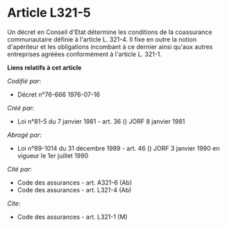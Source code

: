# Article L321-5

Un décret en Conseil d'Etat détermine les conditions de la coassurance communautaire définie à l'article L. 321-4. Il fixe en
outre la notion d'apériteur et les obligations incombant à ce dernier ainsi qu'aux autres entreprises agréées conformément à
l'article L. 321-1.

**Liens relatifs à cet article**

_Codifié par_:

  - Décret n°76-666 1976-07-16

_Créé par_:

  - Loi n°81-5 du 7 janvier 1981 - art. 36 () JORF 8 janvier 1981

_Abrogé par_:

  - Loi n°89-1014 du 31 décembre 1989 - art. 46 () JORF 3 janvier 1990 en vigueur le 1er juillet 1990

_Cité par_:

  - Code des assurances - art. A321-6 (Ab)
  - Code des assurances - art. L321-4 (Ab)

_Cite_:

  - Code des assurances - art. L321-1 (M)

